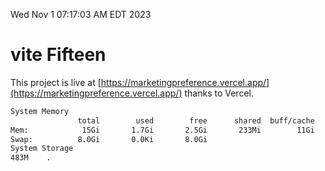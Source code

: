 Wed Nov  1 07:17:03 AM EDT 2023

# vite Fifteen


This project is live at [https://marketingpreference.vercel.app/](https://marketingpreference.vercel.app/) thanks to Vercel.

```bash
System Memory
               total        used        free      shared  buff/cache   available
Mem:            15Gi       1.7Gi       2.5Gi       233Mi        11Gi        12Gi
Swap:          8.0Gi       0.0Ki       8.0Gi
System Storage
483M	.
